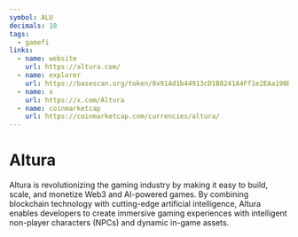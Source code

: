 ```yaml
---
symbol: ALU
decimals: 18
tags:
  - gamefi
links:
  - name: website
    url: https://altura.com/
  - name: explorer
    url: https://basescan.org/token/0x91Ad1b44913cD1B8241A4Ff1e2EAa198DA6Bf4c9
  - name: x
    url: https://x.com/Altura
  - name: coinmarketcap
    url: https://coinmarketcap.com/currencies/altura/
---
```


# Altura

Altura is revolutionizing the gaming industry by making it easy to build, scale, and monetize Web3 and AI-powered games. By combining blockchain technology with cutting-edge artificial intelligence, Altura enables developers to create immersive gaming experiences with intelligent non-player characters (NPCs) and dynamic in-game assets.
